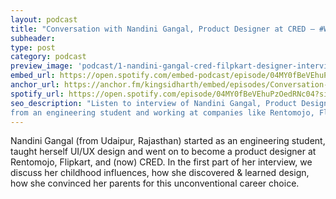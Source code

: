 ```yaml
---
layout: podcast
title: "Conversation with Nandini Gangal, Product Designer at CRED — #WhatAfterCollege Interviews"
subheader:
type: post
category: podcast
preview_image: 'podcast/1-nandini-gangal-cred-filpkart-designer-interview.jpg'
embed_url: https://open.spotify.com/embed-podcast/episode/04MY0fBeVEhuPzOedRNc04
anchor_url: https://anchor.fm/kingsidharth/embed/episodes/Conversation-with-Nandini-Gangal--Product-Designer-at-CRED--Anamorphic-by-kingsidharth-eaec0u/a-a1c2g32
spotify_url: https://open.spotify.com/episode/04MY0fBeVEhuPzOedRNc04?si=QuN-ncEBTx-qRwROg3g68Q
seo_description: "Listen to interview of Nandini Gangal, Product Designer at CRED (led by Kunal Shah) on her journey of becoming a designer
from an engineering student and working at companies like Rentomojo, Flipkart, and CRED."
---
```


Nandini Gangal (from Udaipur, Rajasthan) started as an engineering student, taught herself UI/UX design and went on to become a product designer at Rentomojo, Flipkart, and (now) CRED.  In the first part of her interview, we discuss her childhood influences, how she discovered & learned design, how she convinced her parents for this unconventional career choice.
